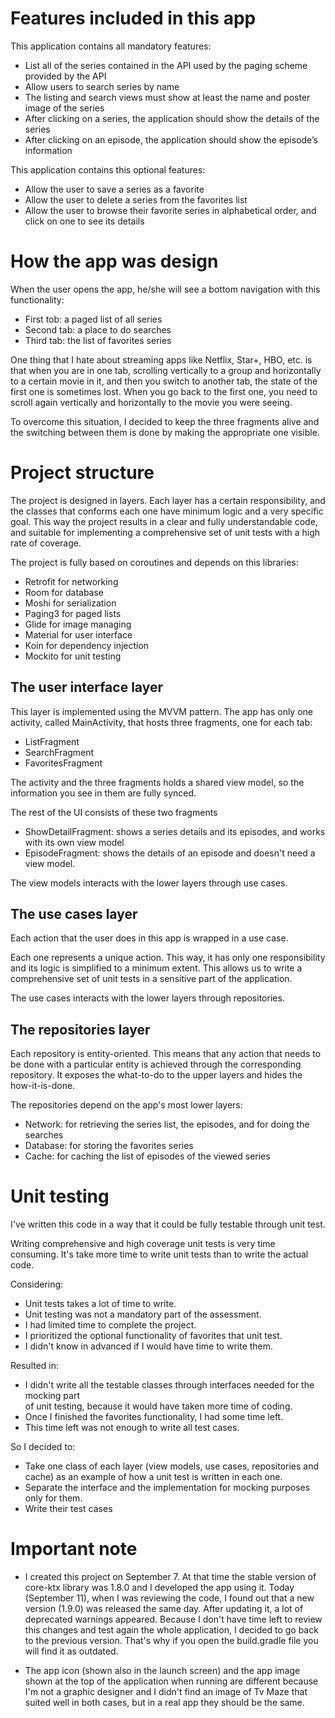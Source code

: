
Features included in this app
=============================

This application contains all mandatory features:
- List all of the series contained in the API used by the paging scheme provided by the API
- Allow users to search series by name
- The listing and search views must show at least the name and poster image of the series
- After clicking on a series, the application should show the details of the series
- After clicking on an episode, the application should show the episode’s information


This application contains this optional features:
- Allow the user to save a series as a favorite
- Allow the user to delete a series from the favorites list
- Allow the user to browse their favorite series in alphabetical order, and click on one to see its details



How the app was design
======================

When the user opens the app, he/she will see a bottom navigation with this functionality:
- First tob: a paged list of all series
- Second tab: a place to do searches
- Third tab: the list of favorites series

One thing that I hate about streaming apps like Netflix, Star+, HBO, etc. is that when
you are in one tab, scrolling vertically to a group and horizontally to a certain movie 
in it, and then you switch to another tab, the state of the first one is sometimes lost.
When you go back to the first one, you need to scroll again vertically and horizontally
to the movie you were seeing.

To overcome this situation, I decided to keep the three fragments alive and the switching
between them is done by making the appropriate one visible.



Project structure
=================

The project is designed in layers. Each layer has a certain responsibility, and the classes that
conforms each one have minimum logic and a very specific goal. This way the project results in a 
clear and fully understandable code, and suitable for implementing a comprehensive set of unit
tests with a high rate of coverage.

The project is fully based on coroutines and depends on this libraries:
- Retrofit for networking
- Room for database
- Moshi for serialization
- Paging3 for paged lists
- Glide for image managing
- Material for user interface
- Koin for dependency injection
- Mockito for unit testing

The user interface layer
------------------------
This layer is implemented using the MVVM pattern. 
The app has only one activity, called MainActivity, that hosts three fragments, one for each tab:
- ListFragment
- SearchFragment
- FavoritesFragment

The activity and the three fragments holds a shared view model, so the information you see in 
them are fully synced.

The rest of the UI consists of these two fragments
- ShowDetailFragment: shows a series details and its episodes, and works with its own view model
- EpisodeFragment: shows the details of an episode and doesn't need a view model.

The view models interacts with the lower layers through use cases.

The use cases layer
-------------------
Each action that the user does in this app is wrapped in a use case. 

Each one represents a unique action. This way, it has only one responsibility and its logic is
simplified to a minimum extent. This allows us to write a comprehensive set of unit tests in a
sensitive part of the application.

The use cases interacts with the lower layers through repositories.

The repositories layer
----------------------
Each repository is entity-oriented. This means that any action that needs to be done 
with a particular entity is achieved through the corresponding repository. 
It exposes the what-to-do to the upper layers and hides the how-it-is-done.

The repositories depend on the app's most lower layers:
- Network: for retrieving the series list, the episodes, and for doing the searches
- Database: for storing the favorites series
- Cache: for caching the list of episodes of the viewed series



Unit testing
============

I've written this code in a way that it could be fully testable through unit test.

Writing comprehensive and high coverage unit tests is very time consuming. It's take
more time to write unit tests than to write the actual code.

Considering:
- Unit tests takes a lot of time to write.
- Unit testing was not a mandatory part of the assessment.
- I had limited time to complete the project.
- I prioritized the optional functionality of favorites that unit test.
- I didn't know in advanced if I would have time to write them.

Resulted in:
- I didn't write all the testable classes through interfaces needed for the mocking part  
  of unit testing, because it would have taken more time of coding.
- Once I finished the favorites functionality, I had some time left.
- This time left was not enough to write all test cases.

So I decided to:
- Take one class of each layer (view models, use cases, repositories and cache) as an
  example of how a unit test is written in each one.
- Separate the interface and the implementation for mocking purposes only for them.
- Write their test cases


Important note
==============

- I created this project on September 7. At that time the stable version of core-ktx
  library was 1.8.0 and I developed the app using it.
  Today (September 11), when I was reviewing the code, I found out that a new version
  (1.9.0) was released the same day. After updating it, a lot of deprecated warnings
  appeared. Because I don't have time left to review this changes and test again the
  whole application, I decided to go back to the previous version. That's why if you
  open the build.gradle file you will find it as outdated.

- The app icon (shown also in the launch screen) and the app image shown at the top 
  of the application when running are different because I'm not a graphic designer
  and I didn't find an image of Tv Maze that suited well in both cases, but in a
  real app they should be the same.




















